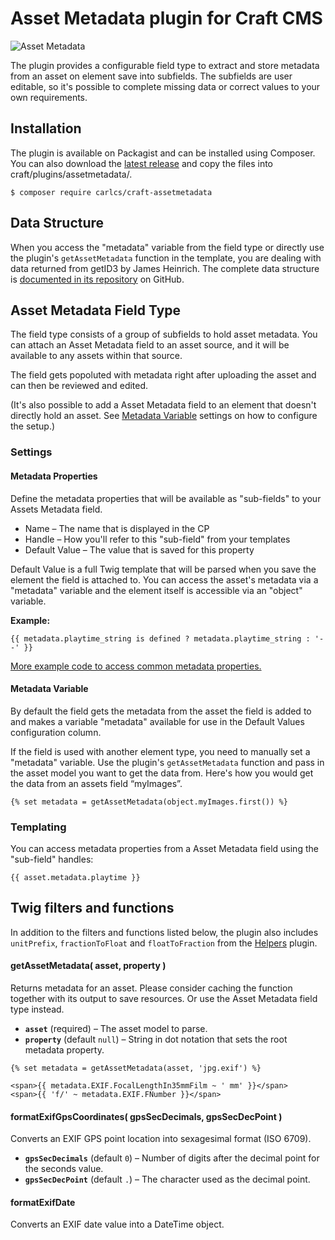 # Asset Metadata plugin for Craft CMS

![Asset Metadata](https://github.com/carlcs/craft-assetmetadata/blob/master/resources/screenshot.png)

The plugin provides a configurable field type to extract and store metadata from an asset on element save into subfields. The subfields are user editable, so it's possible to complete missing data or correct values to your own requirements.

## Installation

The plugin is available on Packagist and can be installed using Composer. You can also download the [latest release][0] and copy the files into craft/plugins/assetmetadata/.

```
$ composer require carlcs/craft-assetmetadata
```


  [0]: https://github.com/carlcs/craft-assetmetadata/releases/latest

## Data Structure

When you access the "metadata" variable from the field type or directly use the plugin's `getAssetMetadata` function in the template, you are dealing with data returned from getID3 by James Heinrich. The complete data structure is [documented in its repository][1] on GitHub.


  [1]: https://github.com/JamesHeinrich/getID3/blob/master/structure.txt

## Asset Metadata Field Type

The field type consists of a group of subfields to hold asset metadata. You can attach an Asset Metadata field to an asset source, and it will be available to any assets within that source.

The field gets popoluted with metadata right after uploading the asset and can then be reviewed and edited.

(It's also possible to add a Asset Metadata field to an element that doesn't directly hold an asset. See [Metadata Variable](#metadata-variable) settings on how to configure the setup.)

### Settings

#### Metadata Properties

Define the metadata properties that will be available as "sub-fields" to your Assets Metadata field.

- Name – The name that is displayed in the CP
- Handle – How you'll refer to this "sub-field" from your templates
- Default Value – The value that is saved for this property

Default Value is a full Twig template that will be parsed when you save the element the field is attached to. You can access the asset's metadata via a "metadata" variable and the element itself is accessible via an "object" variable.

**Example:**

```twig
{{ metadata.playtime_string is defined ? metadata.playtime_string : '--' }}
```

[More example code to access common metadata properties.][3]


  [3]: _examples/common-properties.md

#### Metadata Variable

By default the field gets the metadata from the asset the field is added to and makes a variable "metadata" available for use in the Default Values configuration column.

If the field is used with another element type, you need to manually set a "metadata" variable. Use the plugin's `getAssetMetadata` function and pass in the asset model you want to get the data from. Here's how you would get the data from an assets field “myImages”.

```twig
{% set metadata = getAssetMetadata(object.myImages.first()) %}
```

### Templating

You can access metadata properties from a Asset Metadata field using the "sub-field" handles:

```twig
{{ asset.metadata.playtime }}
```

## Twig filters and functions

In addition to the filters and functions listed below, the plugin also includes `unitPrefix`, `fractionToFloat` and `floatToFraction` from the [Helpers][4] plugin.

  [4]: https://github.com/carlcs/craft-helpers

#### getAssetMetadata( asset, property )

Returns metadata for an asset. Please consider caching the function together with its output to save resources. Or use the Asset Metadata field type instead.

- **`asset`** (required) – The asset model to parse.
- **`property`** (default `null`) – String in dot notation that sets the root metadata property.

```twig
{% set metadata = getAssetMetadata(asset, 'jpg.exif') %}

<span>{{ metadata.EXIF.FocalLengthIn35mmFilm ~ ' mm' }}</span>
<span>{{ 'f/' ~ metadata.EXIF.FNumber }}</span>
```

#### formatExifGpsCoordinates( gpsSecDecimals, gpsSecDecPoint )

Converts an EXIF GPS point location into sexagesimal format (ISO 6709).

- **`gpsSecDecimals`** (default `0`) – Number of digits after the decimal point for the seconds value.
- **`gpsSecDecPoint`** (default `.`) – The character used as the decimal point.

#### formatExifDate

Converts an EXIF date value into a DateTime object.
